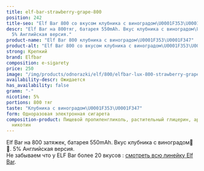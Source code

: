 ```yaml
---
title: elf-bar-strawberry-grape-800
position: 242
title-seo: "Elf Bar 800 со вкусом клубника с виноградом\U0001F353\U0001F347"
descr: "Elf Bar на 800тяг, батарея 550mAh. Вкус клубника с виноградом\U0001F353\U0001F347.
  5% Английская версия."
product-name: "Elf Bar 800 клубника с виноградом\U0001F353\U0001F347"
product-alt: "Elf Bar 800 со вкусом клубника с виноградом\U0001F353\U0001F347"
strong: Крепкий
brand: Elfbar
composition: e-sigarety
price: 250
image: "/img/products/odnorazki/elf/800/elfbar-lux-800-strawberry-grape.jpg"
availability-descr: Ожидается
has_availability: false
gramm: "-"
nicotine: 5%
portions: 800 тяг
taste: "Клубника с виноградом\U0001F353\U0001F347"
form: Одноразовая электронная сигарета
composition-product: Пищевой пропиленгликоль, растительный глицерин, ароматизатор,
  никотин
---
```


Elf Bar на 800 затяжек, батарея 550mAh. Вкус клубника с виноградом🍓🍇. 5% Английская версия.<br>
Не забываем что у ELF Bar более 20 вкусов : [смотреть всю линейку Elf Bar](/elfbar).